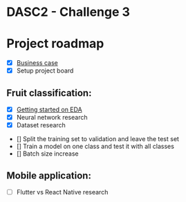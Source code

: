 # DASC2 - Challenge 3

# Project roadmap

 * [x] [Business case](https://github.com/nickdevvv/DASC2-challenge3/blob/main/docs/Business%20case%20-%20DASC2.pdf)
 * [x] Setup project board

## Fruit classification:

 * [x] [Getting started on EDA](https://github.com/nickdevvv/DASC2-challenge3/blob/main/notebooks/fruits360-eda.ipynb)
 * [x] Neural network research
 * [x] Dataset research
 * [] Split the training set to validation and leave the test set
 * [] Train a model on one class and test it with all classes
 * [] Batch size increase
 

 
 ## Mobile application:
 
 * [ ] Flutter vs React Native research
